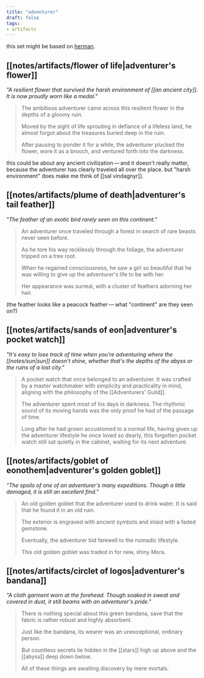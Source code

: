 ```yaml
---
title: "adventurer"
draft: false
tags: 
- artifacts
---
```


this set might be based on [herman](https://genshin-impact.fandom.com/wiki/Herman).

## [[notes/artifacts/flower of life|adventurer's flower]]
*"A resilient flower that survived the harsh environment of [[an ancient city]]. It is now proudly worn like a medal."*
> The ambitious adventurer came across this resilient flower in the depths of a gloomy ruin.  
> 
> Moved by the sight of life sprouting in defiance of a lifeless land, he almost forgot about the treasures buried deep in the ruin. 
> 
> After pausing to ponder it for a while, the adventurer plucked the flower, wore it as a brooch, and ventured forth into the darkness.

this could be about any ancient civilization — and it doesn't really matter, because the adventurer has clearly traveled all over the place. but "harsh environment" does make me think of [[sal vindagnyr]].

## [[notes/artifacts/plume of death|adventurer's tail feather]]
*"The feather of an exotic bird rarely seen on this continent."*
> An adventurer once traveled through a forest in search of rare beasts never seen before.  
> 
> As he tore his way recklessly through the foliage, the adventurer tripped on a tree root. 
> 
> When he regained consciousness, he saw a girl so beautiful that he was willing to give up the adventurer's life to be with her.  
> 
> Her appearance was surreal, with a cluster of feathers adorning her hair.

(the feather looks like a peacock feather — what "continent" are they seen on?)

## [[notes/artifacts/sands of eon|adventurer's pocket watch]]
*"It's easy to lose track of time when you're adventuring where the [[notes/sun|sun]] doesn't shine, whether that's the depths of the abyss or the ruins of a lost city."*
> A pocket watch that once belonged to an adventurer. It was crafted by a master watchmaker with simplicity and practicality in mind, aligning with the philosophy of the [[Adventurers' Guild]].  
> 
> The adventurer spent most of his days in darkness. The rhythmic sound of its moving hands was the only proof he had of the passage of time. 
> 
> Long after he had grown accustomed to a normal life, having given up the adventurer lifestyle he once loved so dearly, this forgotten pocket watch still sat quietly in the cabinet, waiting for its next adventure.

## [[notes/artifacts/goblet of eonothem|adventurer's golden goblet]]
*"The spoils of one of an adventurer's many expeditions. Though a little damaged, it is still an excellent find."*
> An old golden goblet that the adventurer used to drink water. It is said that he found it in an old ruin.  
> 
> The exterior is engraved with ancient symbols and inlaid with a faded gemstone. 
> 
> Eventually, the adventurer bid farewell to the nomadic lifestyle.  
> 
> This old golden goblet was traded in for new, shiny Mora.

## [[notes/artifacts/circlet of logos|adventurer's bandana]]
*"A cloth garment worn at the forehead. Though soaked in sweat and covered in dust, it still beams with an adventurer's pride."*
> There is nothing special about this green bandana, save that the fabric is rather robust and highly absorbent.  
> 
> Just like the bandana, its wearer was an unexceptional, ordinary person.  
> 
> But countless secrets lie hidden in the [[stars]] high up above and the [[abyss]] deep down below.  
> 
> All of these things are awaiting discovery by mere mortals.

